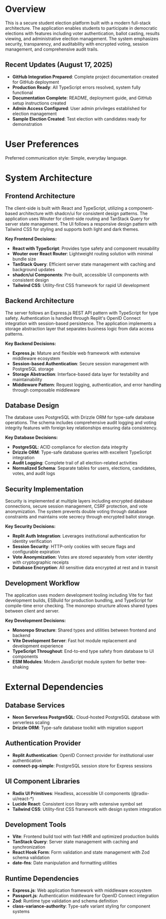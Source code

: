 # Overview

This is a secure student election platform built with a modern full-stack architecture. The application enables students to participate in democratic elections with features including voter authentication, ballot casting, results viewing, and administrative election management. The system emphasizes security, transparency, and auditability with encrypted voting, session management, and comprehensive audit trails.

## Recent Updates (August 17, 2025)
- **GitHub Integration Prepared**: Complete project documentation created for GitHub deployment
- **Production Ready**: All TypeScript errors resolved, system fully functional
- **Documentation Complete**: README, deployment guide, and GitHub setup instructions created
- **Admin Access Configured**: User admin privileges established for election management
- **Sample Election Created**: Test election with candidates ready for demonstration

# User Preferences

Preferred communication style: Simple, everyday language.

# System Architecture

## Frontend Architecture
The client-side is built with React and TypeScript, utilizing a component-based architecture with shadcn/ui for consistent design patterns. The application uses Wouter for client-side routing and TanStack Query for server state management. The UI follows a responsive design pattern with Tailwind CSS for styling and supports both light and dark themes.

**Key Frontend Decisions:**
- **React with TypeScript**: Provides type safety and component reusability
- **Wouter over React Router**: Lightweight routing solution with minimal bundle size
- **TanStack Query**: Efficient server state management with caching and background updates
- **shadcn/ui Components**: Pre-built, accessible UI components with consistent design
- **Tailwind CSS**: Utility-first CSS framework for rapid UI development

## Backend Architecture
The server follows an Express.js REST API pattern with TypeScript for type safety. Authentication is handled through Replit's OpenID Connect integration with session-based persistence. The application implements a storage abstraction layer that separates business logic from data access patterns.

**Key Backend Decisions:**
- **Express.js**: Mature and flexible web framework with extensive middleware ecosystem
- **Session-based Authentication**: Secure session management with PostgreSQL storage
- **Storage Abstraction**: Interface-based data layer for testability and maintainability
- **Middleware Pattern**: Request logging, authentication, and error handling through composable middleware

## Database Design
The database uses PostgreSQL with Drizzle ORM for type-safe database operations. The schema includes comprehensive audit logging and voting integrity features with foreign key relationships ensuring data consistency.

**Key Database Decisions:**
- **PostgreSQL**: ACID compliance for election data integrity
- **Drizzle ORM**: Type-safe database queries with excellent TypeScript integration
- **Audit Logging**: Complete trail of all election-related activities
- **Normalized Schema**: Separate tables for users, elections, candidates, votes, and audit logs

## Security Implementation
Security is implemented at multiple layers including encrypted database connections, secure session management, CSRF protection, and vote anonymization. The system prevents double voting through database constraints and maintains vote secrecy through encrypted ballot storage.

**Key Security Decisions:**
- **Replit Auth Integration**: Leverages institutional authentication for identity verification
- **Session Security**: HTTP-only cookies with secure flags and configurable expiration
- **Vote Anonymization**: Votes are stored separately from voter identity with cryptographic receipts
- **Database Encryption**: All sensitive data encrypted at rest and in transit

## Development Workflow
The application uses modern development tooling including Vite for fast development builds, ESBuild for production bundling, and TypeScript for compile-time error checking. The monorepo structure allows shared types between client and server.

**Key Development Decisions:**
- **Monorepo Structure**: Shared types and utilities between frontend and backend
- **Vite Development Server**: Fast hot module replacement and development experience
- **TypeScript Throughout**: End-to-end type safety from database to UI components
- **ESM Modules**: Modern JavaScript module system for better tree-shaking

# External Dependencies

## Database Services
- **Neon Serverless PostgreSQL**: Cloud-hosted PostgreSQL database with serverless scaling
- **Drizzle ORM**: Type-safe database toolkit with migration support

## Authentication Provider
- **Replit Authentication**: OpenID Connect provider for institutional user authentication
- **connect-pg-simple**: PostgreSQL session store for Express sessions

## UI Component Libraries
- **Radix UI Primitives**: Headless, accessible UI components (@radix-ui/react-*)
- **Lucide React**: Consistent icon library with extensive symbol set
- **Tailwind CSS**: Utility-first CSS framework with design system integration

## Development Tools
- **Vite**: Frontend build tool with fast HMR and optimized production builds
- **TanStack Query**: Server state management with caching and synchronization
- **React Hook Form**: Form validation and state management with Zod schema validation
- **date-fns**: Date manipulation and formatting utilities

## Runtime Dependencies
- **Express.js**: Web application framework with middleware ecosystem
- **Passport.js**: Authentication middleware for OpenID Connect integration
- **Zod**: Runtime type validation and schema definition
- **class-variance-authority**: Type-safe variant styling for component systems